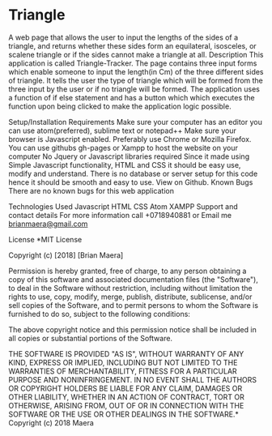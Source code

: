 # Triangle
A web page that allows the user to input the lengths of the sides of a triangle, and returns whether these sides form an equilateral, isosceles, or scalene triangle or if the sides cannot make a triangle at all. 
Description
This application is called Triangle-Tracker. The page contains three input forms which enable someone to input the length(in Cm) of the three different sides of triangle. It tells the user the type of triangle which will be formed from the three input by the user or if no triangle will be formed. The application uses a function of if else statement and has a button which which executes the function upon being clicked to make the application logic possible.

Setup/Installation Requirements
Make sure your computer has an editor you can use atom(preferred), sublime text or notepad++
Make sure your browser is Javascript enabled. Preferably use Chrome or Mozilla Firefox.
You can use githubs gh-pages or Xampp to host the website on your computer
No Jquery or Javascript libraries required
Since it made using Simple Javascript functionality, HTML and CSS it should be easy use, modify and understand. There is no database or server setup for this code hence it should be smooth and easy to use. View on Github.
Known Bugs
There are no known bugs for this web application

Technologies Used
Javascript
HTML
CSS
Atom
XAMPP
Support and contact details
For more information call +0718940881 or Email me brianmaera@gmail.com

License
*MIT License

Copyright (c) [2018] [Brian Maera]

Permission is hereby granted, free of charge, to any person obtaining a copy of this software and associated documentation files (the "Software"), to deal in the Software without restriction, including without limitation the rights to use, copy, modify, merge, publish, distribute, sublicense, and/or sell copies of the Software, and to permit persons to whom the Software is furnished to do so, subject to the following conditions:

The above copyright notice and this permission notice shall be included in all copies or substantial portions of the Software.

THE SOFTWARE IS PROVIDED "AS IS", WITHOUT WARRANTY OF ANY KIND, EXPRESS OR IMPLIED, INCLUDING BUT NOT LIMITED TO THE WARRANTIES OF MERCHANTABILITY, FITNESS FOR A PARTICULAR PURPOSE AND NONINFRINGEMENT. IN NO EVENT SHALL THE AUTHORS OR COPYRIGHT HOLDERS BE LIABLE FOR ANY CLAIM, DAMAGES OR OTHER LIABILITY, WHETHER IN AN ACTION OF CONTRACT, TORT OR OTHERWISE, ARISING FROM, OUT OF OR IN CONNECTION WITH THE SOFTWARE OR THE USE OR OTHER DEALINGS IN THE SOFTWARE.* Copyright (c) 2018 Maera

